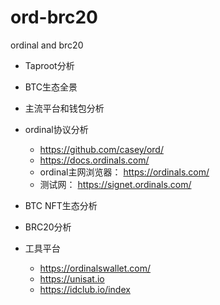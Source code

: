 # ord-brc20
ordinal and brc20

- Taproot分析
- BTC生态全景
- 主流平台和钱包分析
- ordinal协议分析
  - https://github.com/casey/ord/
  - https://docs.ordinals.com/
  - ordinal主网浏览器： https://ordinals.com/
  - 测试网： https://signet.ordinals.com/

- BTC NFT生态分析
- BRC20分析
- 工具平台
  - https://ordinalswallet.com/
  - https://unisat.io
  - https://idclub.io/index

